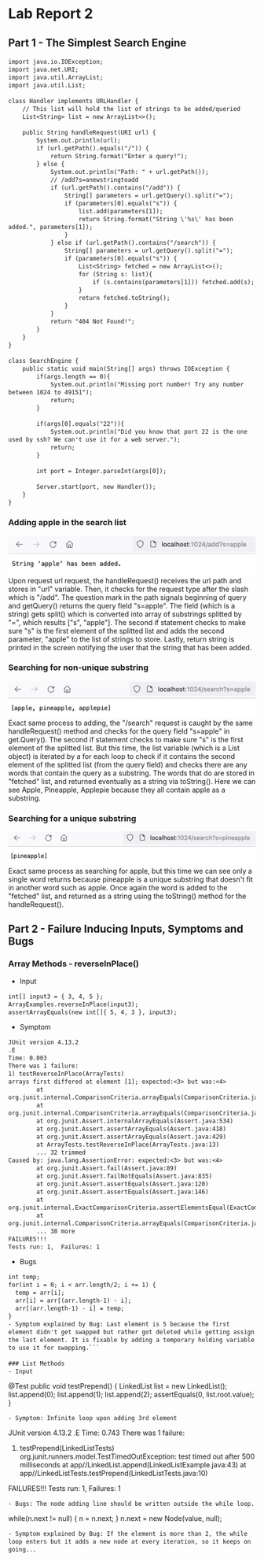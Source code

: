 # Lab Report 2
## Part 1 - The Simplest Search Engine
```
import java.io.IOException;
import java.net.URI;
import java.util.ArrayList;
import java.util.List;

class Handler implements URLHandler {
    // This list will hold the list of strings to be added/queried
    List<String> list = new ArrayList<>();

    public String handleRequest(URI url) {
        System.out.println(url);
        if (url.getPath().equals("/")) {
            return String.format("Enter a query!");
        } else {
            System.out.println("Path: " + url.getPath());
            // /add?s=anewstringtoadd
            if (url.getPath().contains("/add")) {
                String[] parameters = url.getQuery().split("=");
                if (parameters[0].equals("s")) {
                    list.add(parameters[1]);
                    return String.format("String \'%s\' has been added.", parameters[1]);
                }
            } else if (url.getPath().contains("/search")) {
                String[] parameters = url.getQuery().split("=");
                if (parameters[0].equals("s")) {
                    List<String> fetched = new ArrayList<>();
                    for (String s: list){
                        if (s.contains(parameters[1])) fetched.add(s);
                    }
                    return fetched.toString();
                }
            }
            return "404 Not Found!";
        }
    }
}

class SearchEngine {
    public static void main(String[] args) throws IOException {
        if(args.length == 0){
            System.out.println("Missing port number! Try any number between 1024 to 49151");
            return;
        }

        if(args[0].equals("22")){
            System.out.println("Did you know that port 22 is the one used by ssh? We can't use it for a web server.");
            return;
        }

        int port = Integer.parseInt(args[0]);

        Server.start(port, new Handler());
    }
}
```

### Adding apple in the search list
![Adding Apple](./7.png)
Upon request url request, the handleRequest() receives the url path and stores in "url" variable. Then, it checks for the request type after the slash which is "/add". The question mark in the path signals beginning of query and getQuery() returns the query field "s=apple". The field (which is a string) gets split() which is converted into array of substrings splitted by "=", which results ["s", "apple"]. The second if statement checks to make sure "s" is the first element of the splitted list and adds the second parameter, "apple" to the list of strings to store. Lastly, return string is printed in the screen notifying the user that the string that has been added.
 
### Searching for non-unique substring
![Searching Apple](./8.png)
Exact same process to adding, the "/search" request is caught by the same handleRequest() method and checks for the query field "s=apple" in get.Query(). The second if statement checks to make sure "s" is the first element of the splitted list. But this time, the list variable (which is a List object) is iterated by a for each loop to check if it contains the second element of the splitted list (from the query field) and checks there are any words that contain the query as a substring. The words that do are stored in "fetched" list, and returned eventually as a string via toString(). Here we can see Apple, Pineapple, Applepie because they all contain apple as a substring.

### Searching for a unique substring
![Searching Pineapple](./9.png)
Exact same process as searching for apple, but this time we can see only a single word returns because pineapple is a unique substring that doesn't fit in another word such as apple. Once again the word is added to the "fetched" list, and returned as a string using the toString() method for the handleRequest().
    
    
## Part 2 - Failure Inducing Inputs, Symptoms and Bugs
### Array Methods - reverseInPlace()
- Input
```
int[] input3 = { 3, 4, 5 };
ArrayExamples.reverseInPlace(input3);
assertArrayEquals(new int[]{ 5, 4, 3 }, input3);
```

- Symptom
```
JUnit version 4.13.2
.E
Time: 0.003
There was 1 failure:
1) testReverseInPlace(ArrayTests)
arrays first differed at element [1]; expected:<3> but was:<4>
        at org.junit.internal.ComparisonCriteria.arrayEquals(ComparisonCriteria.java:78)
        at org.junit.internal.ComparisonCriteria.arrayEquals(ComparisonCriteria.java:28)
        at org.junit.Assert.internalArrayEquals(Assert.java:534)
        at org.junit.Assert.assertArrayEquals(Assert.java:418)
        at org.junit.Assert.assertArrayEquals(Assert.java:429)
        at ArrayTests.testReverseInPlace(ArrayTests.java:13)
        ... 32 trimmed
Caused by: java.lang.AssertionError: expected:<3> but was:<4>
        at org.junit.Assert.fail(Assert.java:89)
        at org.junit.Assert.failNotEquals(Assert.java:835)
        at org.junit.Assert.assertEquals(Assert.java:120)
        at org.junit.Assert.assertEquals(Assert.java:146)
        at org.junit.internal.ExactComparisonCriteria.assertElementsEqual(ExactComparisonCriteria.java:8)
        at org.junit.internal.ComparisonCriteria.arrayEquals(ComparisonCriteria.java:76)
        ... 38 more
FAILURES!!!
Tests run: 1,  Failures: 1
```

- Bugs
```
int temp;
for(int i = 0; i < arr.length/2; i += 1) {
  temp = arr[i];
  arr[i] = arr[(arr.length-1) - i];
  arr[(arr.length-1) - i] = temp;
}
- Symptom explained by Bug: Last element is 5 because the first element didn't get swapped but rather got deleted while getting assign the last element. It is fixable by adding a temporary holding variable to use it for swapping.```

### List Methods
- Input
```
@Test 
public void testPrepend() {
    LinkedList list = new LinkedList();
    list.append(0);
    list.append(1);
    list.append(2);
    assertEquals(0, list.root.value);
}
```
- Symptom: Infinite loop upon adding 3rd element
```
JUnit version 4.13.2
.E
Time: 0.743
There was 1 failure:
1) testPrepend(LinkedListTests)
org.junit.runners.model.TestTimedOutException: test timed out after 500 milliseconds
        at app//LinkedList.append(LinkedListExample.java:43)
        at app//LinkedListTests.testPrepend(LinkedListTests.java:10)

FAILURES!!!
Tests run: 1,  Failures: 1
```
- Bugs: The node adding line should be written outside the while loop.
```
while(n.next != null) {
    n = n.next;
}
n.next = new Node(value, null);
```
- Symptom explained by Bug: If the element is more than 2, the while loop enters but it adds a new node at every iteration, so it keeps on going... 

